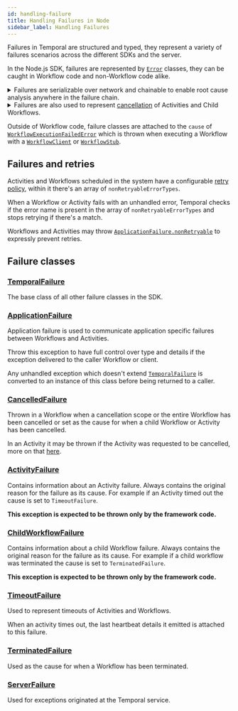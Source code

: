 ```yaml
---
id: handling-failure
title: Handling Failures in Node
sidebar_label: Handling Failures
---
```


Failures in Temporal are structured and typed, they represent a variety of failures scenarios across the different SDKs and the server.

In the Node.js SDK, failures are represented by [`Error`](https://developer.mozilla.org/en-US/docs/Web/JavaScript/Reference/Global_Objects/Error) classes, they can be caught in Workflow code and non-Workflow code alike.

<details>
<summary>
Failures are serializable over network and chainable to enable root cause analysis anywhere in the failure chain.
</summary>

If, for example, a Node.js Workflow starts a Java Child Workflow which calls an Activity in Golang and that activity fails, the Node.js Workflow will throw a `ChildWorkflowFailure` with `cause` set to `ActivityFailure` with `cause` set to `ApplicationFailure` representing the error that occured in the Golang Activity.

<!--TODO: use snipsync-->

```ts
import { Context, Workflow } from '@temporalio/workflow';
import {
  ActivityFailure,
  ApplicationFailure,
  ChildWorkflowFailure,
} from '@temporalio/common';

// Define the TypeScript version of the Java Workflow interface
// to get a type safe child WorkflowStub
interface JavaWorkflow extends Workflow {
  main(): void;
}

async function main() {
  const child = Context.child<JavaWorkflow>('RunAnActivityWorkflow');
  try {
    await child.execute();
  } catch (err) {
    if (
      err instanceof ChildWorkflowFailure &&
      err.cause instanceof ActivityFailure &&
      err.cause.cause instanceof ApplicationFailure
    ) {
      console.log(
        'Child workflow failure root cause was a failed activity',
        err.cause.cause.message
      );
    }
    throw err;
  }
}

export const workflow = { main };
```

</details>

<details>
<summary>
Failures are also used to represent <a href="/docs/node/cancellation-scopes#cancelledfailure">cancellation</a> of Activities and Child Workflows.
</summary>

As explained above, cancellation might not be the immediate cause of failure, it might happen further down the chain, use the [`isCancellation`](https://nodejs.temporal.io/api/modules/workflow#iscancellation) helper function to inspect the chain recursively and look for a `CancelledFailure`.

```ts
import { CancellationScope, isCancellation } from '@temporalio/workflow';
import { httpGetJSON } from '@activities';

export async function main(urls: string[], timeoutMs: number): Promise<any[]> {
  try {
    return CancellationScope.withTimeout(timeoutMs, () =>
      Promise.all(urls.map((url) => httpGetJSON(url)))
    );
  } catch (err) {
    if (isCancellation(err)) {
      console.log('Deadline exceeded while waiting for activities to complete');
    }
    throw err;
  }
}
```

</details>

Outside of Workflow code, failure classes are attached to the `cause` of [`WorkflowExecutionFailedError`](https://nodejs.temporal.io/api/classes/client.workflowexecutionfailederror) which is thrown when executing a Workflow with a [`WorkflowClient`](https://nodejs.temporal.io/api/classes/client.workflowclient/) or [`WorkflowStub`](https://nodejs.temporal.io/api/interfaces/client.workflowstub/).

## Failures and retries

Activities and Workflows scheduled in the system have a configurable [retry policy](https://nodejs.temporal.io/api/interfaces/proto.coresdk.common.iretrypolicy), within it there's an array of `nonRetryableErrorTypes`.

When a Workflow or Activity fails with an unhandled error, Temporal checks if the error name is present in the array of `nonRetryableErrorTypes` and stops retrying if there's a match.

Workflows and Activities may throw [`ApplicationFailure.nonRetryable`](https://nodejs.temporal.io/api/classes/client.applicationfailure#nonretryable-1) to expressly prevent retries.

## Failure classes

### [TemporalFailure](https://nodejs.temporal.io/api/classes/client.temporalfailure)

The base class of all other failure classes in the SDK.

### [ApplicationFailure](https://nodejs.temporal.io/api/classes/client.applicationfailure)

Application failure is used to communicate application specific failures between Workflows and Activities.

Throw this exception to have full control over type and details if the exception delivered to the caller Workflow or client.

Any unhandled exception which doesn't extend [`TemporalFailure`](#temporalfailure) is converted to an instance of this class before being returned to a caller.

### [CancelledFailure](https://nodejs.temporal.io/api/classes/client.cancelledfailure)

Thrown in a Workflow when a cancellation scope or the entire Workflow has been cancelled or set as the cause for when a child Workflow or Activity has been cancelled.

In an Activity it may be thrown if the Activity was requested to be cancelled, more on that [here](/docs/node/activities#activity-cancellation).

### [ActivityFailure](https://nodejs.temporal.io/api/classes/client.activityfailure)

Contains information about an Activity failure. Always contains the original reason for the failure as its cause. For example if an Activity timed out the cause is set to `TimeoutFailure`.

**This exception is expected to be thrown only by the framework code.**

### [ChildWorkflowFailure](https://nodejs.temporal.io/api/classes/client.childworkflowfailure)

Contains information about a child Workflow failure. Always contains the original reason for the
failure as its cause. For example if a child workflow was terminated the cause is set to `TerminatedFailure`.

**This exception is expected to be thrown only by the framework code.**

### [TimeoutFailure](https://nodejs.temporal.io/api/classes/client.timeoutfailure)

Used to represent timeouts of Activities and Workflows.

When an activity times out, the last heartbeat details it emitted is attached to this failure.

### [TerminatedFailure](https://nodejs.temporal.io/api/classes/client.terminatedfailure)

Used as the cause for when a Workflow has been terminated.

### [ServerFailure](https://nodejs.temporal.io/api/classes/client.serverfailure)

Used for exceptions originated at the Temporal service.
